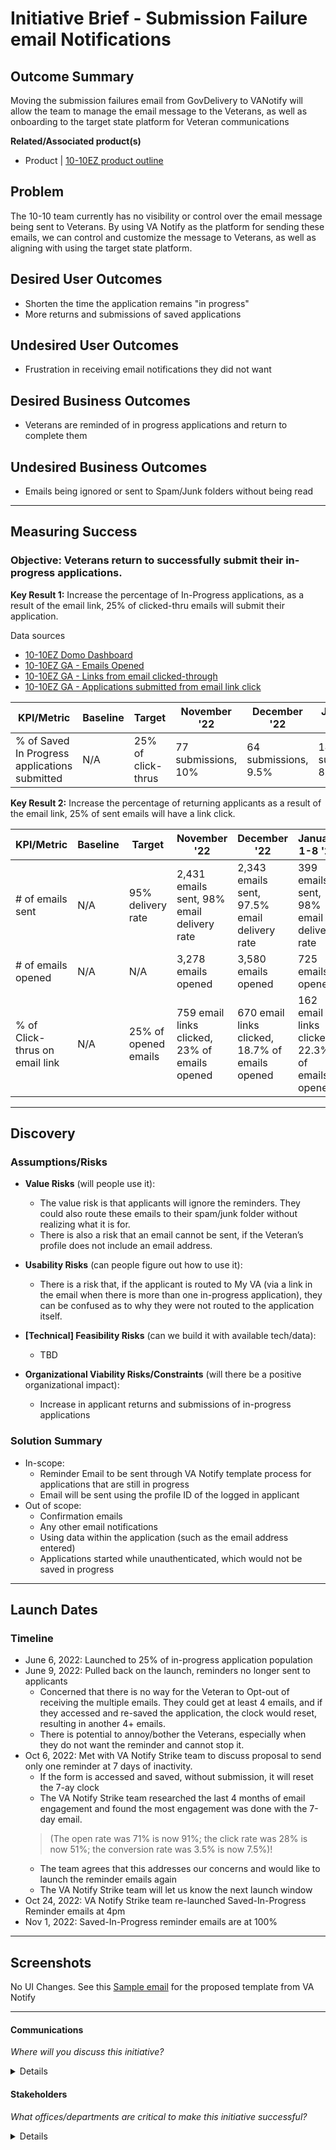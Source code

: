 # Initiative Brief - Submission Failure email Notifications

## Outcome Summary

Moving the submission failures email from GovDelivery to VANotify will allow the team to manage the email message to the Veterans, as well as onboarding to the target state platform for Veteran communications  

**Related/Associated product(s)**
- Product | [10-10EZ  product outline](https://github.com/department-of-veterans-affairs/va.gov-team/blob/master/products/health-care/application/va-application/10-10EZ%20Health%20Care%20Application%20Product%20Outline.md)

## Problem
The 10-10 team currently has no visibility or control over the email message being sent to Veterans.  By using VA Notify as the platform for sending these emails, we can control and customize the message to Veterans, as well as aligning with using the target state platform.


## Desired User Outcomes
- Shorten the time the application remains "in progress"
- More returns and submissions of saved applications

## Undesired User Outcomes
- Frustration in receiving email notifications they did not want

## Desired Business Outcomes
- Veterans are reminded of in progress applications and return to complete them

## Undesired Business Outcomes
- Emails being ignored or sent to Spam/Junk folders without being read

---
## Measuring Success

### Objective: Veterans return to successfully submit their in-progress applications.

**Key Result 1:** Increase the percentage of In-Progress applications, as a result of the email link, 25% of clicked-thru emails will submit their application.

Data sources
- [10-10EZ Domo Dashboard](https://va-gov.domo.com/page/447193050)
- [10-10EZ GA - Emails Opened](https://analytics.google.com/analytics/web/#/report/content-event-events/a50123418w177519031p176188361/_r.drilldown=analytics.eventCategory:email,analytics.eventAction:open,analytics.eventLabel:10-10%20EZ%20Application%20Reminder/)
- [10-10EZ GA - Links from email clicked-through](https://analytics.google.com/analytics/web/#/report/content-event-pages/a50123418w177519031p176188361/_u.date00=20221023&_u.date01=20221031&_r.drilldown=analytics.pagePath:www.va.gov~2Fhealth-care~2Fapply~2Fapplication~2Fresume~2F&explorer-table.plotKeys=%5B%5D&explorer-table.advFilter=%5B%5B0,%22analytics.landingPagePath%22,%22PT%22,%22health-care~2Fapply~2Fapplication~2Fresume~2F%22,0%5D%5D&explorer-table.secSegmentId=analytics.campaign&explorer-segmentExplorer.segmentId=analytics.landingPagePath/)
- [10-10EZ GA - Applications submitted from email link click](https://analytics.google.com/analytics/web/#/report/content-event-events/a50123418w177519031p176188361/_u.date00=20230101&_u.date01=20230108&explorer-segmentExplorer.segmentId=analytics.campaign&explorer-table.plotKeys=%5B%5D&explorer-table.filter=1010EZ-SIP-reminder&_r.drilldown=analytics.eventLabel:hca--submission-successful/)


| KPI/Metric  | Baseline | Target | November '22|December '22|January 1-8 '23|
|----------------|----------------|----------------|----------------|----------------|----------------|
|% of Saved In Progress applications submitted| N/A | 25% of click-thrus | 77 submissions, 10% | 64 submissions, 9.5% | 14 submissions, 8.6% |


**Key Result 2:** Increase the percentage of returning applicants as a result of the email link, 25% of sent emails will have a link click.


| KPI/Metric  | Baseline | Target |November '22|December '22|January 1-8 '23|
|----------------|----------------|----------------|----------------|----------------|----------------|
|# of emails sent | N/A | 95% delivery rate| 2,431 emails sent, 98% email delivery rate | 2,343 emails sent, 97.5% email delivery rate | 399 emails sent, 98% email delivery rate |
|# of emails opened | N/A | N/A | 3,278 emails opened | 3,580 emails opened | 725 emails opened |
|% of Click-thrus on email link | N/A | 25% of opened emails | 759 email links clicked, 23% of emails opened |670 email links clicked, 18.7% of emails opened |162 email links clicked, 22.3% of emails opened |

---

## Discovery
### Assumptions/Risks

- **Value Risks** (will people use it): 
  - The value risk is that applicants will ignore the reminders. They could also route these emails to their spam/junk folder without realizing what it is for.  
  - There is also a risk that an email cannot be sent, if the Veteran’s profile does not include an email address.
- **Usability Risks** (can people figure out how to use it):
  - There is a risk that, if the applicant is routed to My VA (via a link in the email when there is more than one in-progress application), they can be confused as to why they were not routed to the application itself.
- **[Technical] Feasibility Risks** (can we build it with available tech/data):
   - TBD
  
- **Organizational Viability Risks/Constraints** (will there be a positive organizational impact):
  - Increase in applicant returns and submissions of in-progress applications


### Solution Summary
- In-scope:
     - Reminder Email to be sent through VA Notify template process for applications that are still in progress
     - Email will be sent using the profile ID of the logged in applicant
- Out of scope:
     - Confirmation emails
     - Any other email notifications
     - Using data within the application (such as the email address entered)
     - Applications started while unauthenticated, which would not be saved in progress
--- 

## Launch Dates

### Timeline 
- June 6, 2022: Launched to 25% of in-progress application population
- June 9, 2022: Pulled back on the launch, reminders no longer sent to applicants
     - Concerned that there is no way for the Veteran to Opt-out of receiving the multiple emails.  They could get at least 4 emails, and if they accessed and re-saved the application, the clock would reset, resulting in another 4+ emails.
     - There is potential to annoy/bother the Veterans, especially when they do not want the reminder and cannot stop it.
- Oct 6, 2022: Met with VA Notify Strike team to discuss proposal to send only one reminder at 7 days of inactivity.
     - If the form is accessed and saved, without submission, it will reset the 7-ay clock
     - The VA Notify Strike team researched the last 4 months of email engagement and found the most engagement was done with the 7-day email.
     > (The open rate was 71% is now 91%; the click rate was 28% is now 51%; the conversion rate was 3.5% is now 7.5%)!
     - The team agrees that this addresses our concerns and would like to launch the reminder emails again
     - The VA Notify Strike team will let us know the next launch window
- Oct 24, 2022: VA Notify Strike team re-launched Saved-In-Progress Reminder emails at 4pm
- Nov 1, 2022: Saved-In-Progress reminder emails are at 100%


---
   
## Screenshots
No UI Changes.  See this [Sample email](https://github.com/department-of-veterans-affairs/va.gov-team/blob/master/products/health-care/application/va-application/In-Progress%20Reminder%20Notifications/Content%20From%20VA%20Notify/Content%20sample.md) for the proposed template from VA Notify

---

#### Communications
*Where will you discuss this initiative?*

<details>

- Team Name: 10-10 Health Apps team
- GitHub Label(s): 10-10ez notifications
- Slack channel: 1010-health-apps
- Product POCs: Heather Justice, Mark Fallows

</details>


#### Stakeholders
*What offices/departments are critical to make this initiative successful?*

<details>
  
- Office/Department: OCTO-DE
- Contact(s): Lauren Alexanderson, Patrick Bateman
 
</details>
